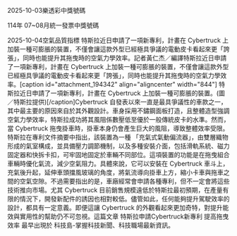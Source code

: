 
2025-10-03樂透彩中獎號碼

                                
114年 07~08月統一發票中獎號碼
                             
2025-10-04空氣品質指標
                              特斯拉近日申請了一項新專利，計畫在 Cybertruck 上加裝一種可膨脹的裝置，不僅會讓這款外型已經極具爭議的電動皮卡看起來更「誇張」，同時也能提升其拖曳時的空氣力學效率。記者黃仁杰／編譯特斯拉近日申請了一項新專利，計畫在 Cybertruck 上加裝一種可膨脹的裝置，不僅會讓這款外型已經極具爭議的電動皮卡看起來更「誇張」，同時也能提升其拖曳時的空氣力學效率。[caption id="attachment_194342" align="aligncenter" width="844"] 特斯拉近日申請了一項新專利，計畫在 Cybertruck 上加裝一種可膨脹的裝置。(圖／特斯拉提供)[/caption]Cybertruck 自發表以來一直是最具爭議性的車款之一，其中最主要的原因來自於其外觀設計。車身採用不鏽鋼面板打造，且整體造型強調空氣力學效率，特斯拉成功將其風阻係數壓低至優於一般傳統皮卡的水準。然而，當 Cybertruck 拖曳掛車時，掛車本身仍會產生巨大的風阻，導致整體效率受限。特斯拉在專利文件摘要中指出，該裝置為一種 「充氣式氣動偏流器」，由雙層織物形成的氣室構成，並具備壓力調節機制，以及多種安裝介面，包括滑軌系統、磁力固定器和快拆卡扣，可牢固地固定於車輛不同部位。這項裝置的功能是在拖曳組合車輛時優化氣流，減少空氣阻力。具體來說，它可以安裝在 Cybertruck 車斗上，充氣後升起，延伸車頭擋風玻璃的角度，將氣流導向掛車上方，縮小卡車與拖車之間的空氣空隙。不過需要指出的是，車廠經常會申請各種專利，但不一定會將這些技術推向市場。尤其 Cybertruck 目前銷售規模遠低於特斯拉最初預期，在產量有限的情況下，開發新配件的誘因也相對較低。儘管如此，任何能夠提升駕駛效率的設計，都具有一定意義。即便這讓 Cybertruck 的外觀看起來更加奇特，對提升能效與實用性的幫助仍不可忽視。這篇文章 特斯拉申請Cybertruck新專利 提高拖曳效率 最早出現於 科技島-掌握科技新聞、科技職場最新資訊。